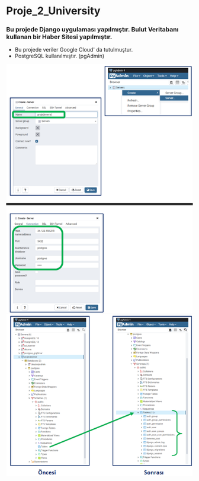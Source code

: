 # Proje_2_University
###  Bu projede Django uygulaması yapılmıştır. Bulut Veritabanı kullanan bir Haber Sitesi yapılmıştır.
- Bu projede veriler Google Cloud' da tutulmuştur.
- PostgreSQL kullanılmıştır. (pgAdmin)


![alt text](https://github.com/halimebeyzacicek/Proje_2_University/blob/main/photos/1.png)
![alt text](https://github.com/halimebeyzacicek/Proje_2_University/blob/main/photos/2.png)

